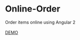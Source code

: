 # Online-Order
Order items online using Angular 2
<br>
<br>
<a href="https://codepen.io/deepakggn/pen/aGaKwv"> DEMO</a>
